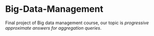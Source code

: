 # Big-Data-Management

Final project of Big data management course, our topic is *progressive approximate answers for aggregation queries*.
